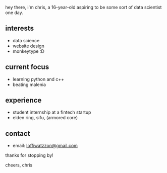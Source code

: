 hey there, i'm chris, a 16-year-old aspiring to be some sort of data scientist one day.

## interests
- data science
- website design
- monkeytype :D

## current focus
- learning python and c++
- beating malenia

## experience
- student internship at a fintech startup
- elden ring, sifu, (armored core)

## contact
- email: loffiwatzzon@gmail.com

thanks for stopping by!

cheers,
chris

